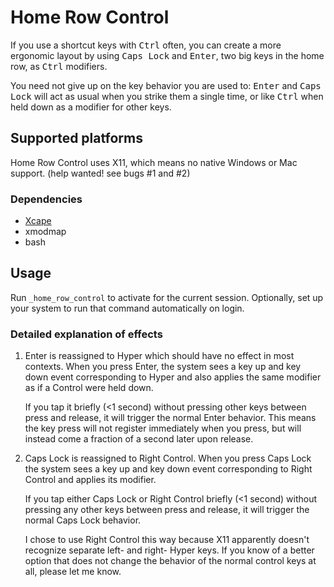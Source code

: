 # Home Row Control

If you use a shortcut keys with <kbd>Ctrl</kbd> often, you can create a more ergonomic layout by using <kbd>Caps Lock</kbd> and <kbd>Enter</kbd>, two big keys in the home row, as <kbd>Ctrl</kbd> modifiers.

You need not give up on the key behavior you are used to: <kbd>Enter</kbd> and <kbd>Caps Lock</kbd> will act as usual when you strike them a single time, or like <kbd>Ctrl</kbd> when held down as a modifier for other keys.

## Supported platforms

Home Row Control uses X11, which means no native Windows or Mac support. (help wanted! see bugs #1 and #2)

### Dependencies

* [Xcape](https://github.com/alols/xcape)
* xmodmap
* bash

## Usage

Run `_home_row_control` to activate for the current session. Optionally, set up your system to run that command automatically on login.

### Detailed explanation of effects

1. <key>Enter</key> is reassigned to <key>Hyper</key> which should
   have no effect in most contexts. When you press <key>Enter</key>,
   the system sees a key up and key down event corresponding to
   <key>Hyper</key> and also applies the same modifier as if a
   <key>Control</key> were held down.
   
   If you tap it briefly (<1 second) without pressing other keys
   between press and release, it will trigger the normal
   <key>Enter</key> behavior. This means the key press will not
   register immediately when you press, but will instead come a
   fraction of a second later upon release.

2. <key>Caps Lock</key> is reassigned to <key>Right Control</key>.
   When you press <key>Caps Lock</key> the system sees a key up and
   key down event corresponding to <key>Right Control</key> and
   applies its modifier.
   
   If you tap either <key>Caps Lock</key> or <key>Right Control</key>
   briefly (<1 second) without pressing any other keys between press
   and release, it will trigger the normal <key>Caps Lock</key>
   behavior.
   
   I chose to use <key>Right Control</key> this way because X11
   apparently doesn't recognize separate left- and right-
   <key>Hyper</key> keys. If you know of a better option that does not
   change the behavior of the normal control keys at all, please let
   me know.
